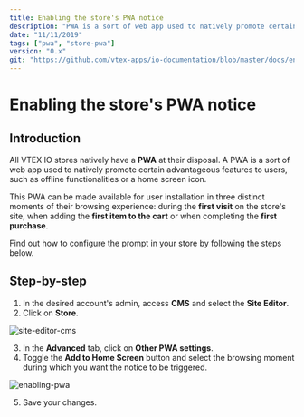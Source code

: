 ```yaml
---
title: Enabling the store's PWA notice
description: "PWA is a sort of web app used to natively promote certain advantageous features to users, such as offline functionalities. This recipe will help you find out how to enable notices that prompt users to install your store's PWA."
date: "11/11/2019"
tags: ["pwa", "store-pwa"]
version: "0.x"
git: "https://github.com/vtex-apps/io-documentation/blob/master/docs/en/Recipes/store/enabling-the-stores-pwa-notice.md"
---
```


# Enabling the store's PWA notice

## Introduction 

All VTEX IO stores natively have a **PWA** at their disposal. A PWA is a sort of web app used to natively promote certain advantageous features to users, such as offline functionalities or a home screen icon.

This PWA can be made available for user installation in three distinct moments of their browsing experience: during the **first visit** on the store's site, when adding the **first item to the cart** or when completing the **first purchase**.

Find out how to configure the prompt in your store by following the steps below.

## Step-by-step

1. In the desired account's admin, access **CMS** and select the **Site Editor**. 
2. Click on **Store**.

![site-editor-cms](https://user-images.githubusercontent.com/52087100/68609303-ab5e2980-0493-11ea-99ad-880dffeb8c5d.png)

3. In the **Advanced** tab, click on **Other PWA settings**. 
4. Toggle the **Add to Home Screen** button and select the browsing moment during which you want the notice to be triggered. 

![enabling-pwa](https://user-images.githubusercontent.com/52087100/68609344-c466da80-0493-11ea-9994-52b380985d64.gif)

5. Save your changes.
